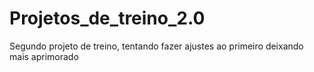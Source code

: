 # Projetos_de_treino_2.0
 Segundo projeto de treino, tentando fazer ajustes ao primeiro deixando mais aprimorado
